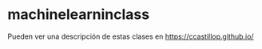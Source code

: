 # machinelearninclass

Pueden ver una descripción de estas clases en 
https://ccastillop.github.io/
